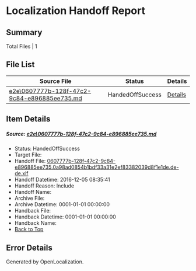 # <a name='report-top'></a> Localization Handoff Report

## Summary
 Total Files | 1

## File List
 Source File | Status | Details 
 ----------- | ------ | ------- 
 [e2e\0607777b-128f-47c2-9c84-e896885ee735.md](https://github.com/OpenLocalizationTestOrg/ol-test0/blob/1bf2568f755275422b6f13bc363417abdd818fdc/e2e/0607777b-128f-47c2-9c84-e896885ee735.md) | HandedOffSuccess | [Details](#80b0f8062a429a6867b0fd8c8f7079702ce43ffb1)

## Item Details
##### <a name='80b0f8062a429a6867b0fd8c8f7079702ce43ffb1'></a> Source: [e2e\0607777b-128f-47c2-9c84-e896885ee735.md](https://github.com/OpenLocalizationTestOrg/ol-test0/blob/1bf2568f755275422b6f13bc363417abdd818fdc/e2e/0607777b-128f-47c2-9c84-e896885ee735.md)
* Status: HandedOffSuccess
* Target File: 
* Handoff File: [0607777b-128f-47c2-9c84-e896885ee735.0a98ad0854b1bdf33a31e2ef83382039d8f1e1de.de-de.xlf](https://github.com/OpenLocalizationTestOrg/ol-test0-handoff/blob/9afc8b658cdec11669cc88e9671edad62421f910/ol-handoff/OpenLocalizationTestOrg/ol-test0-dede/qimu/ht/0607777b-128f-47c2-9c84-e896885ee735.0a98ad0854b1bdf33a31e2ef83382039d8f1e1de.de-de.xlf)
* Handoff Datetime: 2016-12-05 08:35:41
* Handoff Reason: Include
* Handoff Name: 
* Archive File: 
* Archive Datetime: 0001-01-01 00:00:00
* Handback File: 
* Handback Datetime: 0001-01-01 00:00:00
* Handback Name: 
* [Back to Top](#report-top)


## Error Details

Generated by OpenLocalization.
